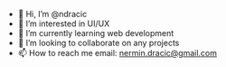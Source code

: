 - 👋 Hi, I’m @ndracic
- 👀 I’m interested in UI/UX
- 🌱 I’m currently learning web development
- 💞️ I’m looking to collaborate on any projects
- 📫 How to reach me email: nermin.dracic@gmail.com

<!---
ndracic/ndracic is a ✨ special ✨ repository because its `README.md` (this file) appears on your GitHub profile.
You can click the Preview link to take a look at your changes.
--->
